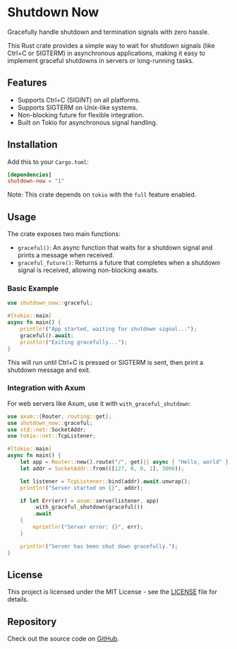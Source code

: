 # Shutdown Now

Gracefully handle shutdown and termination signals with zero hassle.

This Rust crate provides a simple way to wait for shutdown signals (like Ctrl+C or SIGTERM) in asynchronous applications, making it easy to implement graceful shutdowns in servers or long-running tasks.

## Features

- Supports Ctrl+C (SIGINT) on all platforms.
- Supports SIGTERM on Unix-like systems.
- Non-blocking future for flexible integration.
- Built on Tokio for asynchronous signal handling.

## Installation

Add this to your `Cargo.toml`:

```toml
[dependencies]
shutdown-now = "1"
```

Note: This crate depends on `tokio` with the `full` feature enabled.

## Usage

The crate exposes two main functions:

- `graceful()`: An async function that waits for a shutdown signal and prints a message when received.
- `graceful_future()`: Returns a future that completes when a shutdown signal is received, allowing non-blocking awaits.

### Basic Example

```rust
use shutdown_now::graceful;

#[tokio::main]
async fn main() {
    println!("App started, waiting for shutdown signal...");
    graceful().await;
    println!("Exiting gracefully...");
}
```

This will run until Ctrl+C is pressed or SIGTERM is sent, then print a shutdown message and exit.

### Integration with Axum

For web servers like Axum, use it with `with_graceful_shutdown`:

```rust
use axum::{Router, routing::get};
use shutdown_now::graceful;
use std::net::SocketAddr;
use tokio::net::TcpListener;

#[tokio::main]
async fn main() {
    let app = Router::new().route("/", get(|| async { "Hello, world" }));
    let addr = SocketAddr::from(([127, 0, 0, 1], 3000));

    let listener = TcpListener::bind(addr).await.unwrap();
    println!("Server started on {}", addr);

    if let Err(err) = axum::serve(listener, app)
        .with_graceful_shutdown(graceful())
        .await
    {
        eprintln!("Server error: {}", err);
    }

    println!("Server has been shut down gracefully.");
}
```

## License

This project is licensed under the MIT License - see the [LICENSE](LICENSE) file for details.

## Repository

Check out the source code on [GitHub](https://github.com/canmi21/shutdown-now).